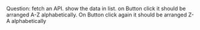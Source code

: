 Question: fetch an API. show the data in list. on Button click it should be arranged A-Z alphabetically. On Button click again it should be arranged Z-A alphabetically